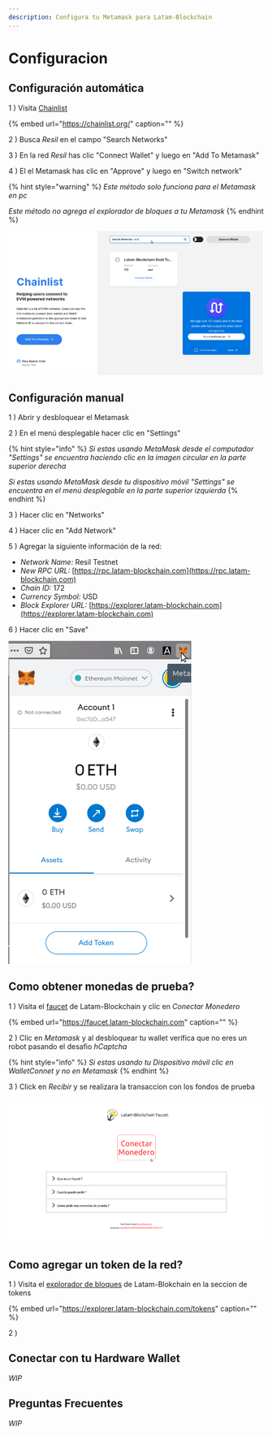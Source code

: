 ```yaml
---
description: Configura tu Metamask para Latam-Blockchain
---
```


# Configuracion

## Configuración automática

1 \) Visita [Chainlist](https://chainlist.org/)

{% embed url="https://chainlist.org/" caption="" %}


2 \) Busca _Resil_ en el campo "Search Networks"

3 \) En la red _Resil_ has clic "Connect Wallet" y luego en "Add To Metamask"

4 \) El el Metamask has clic en "Approve" y luego en "Switch network"

{% hint style="warning" %}
_Este método solo funciona para el Metamask en pc_

_Este método no agrega el explorador de bloques a tu Metamask_
{% endhint %}

![](../../.gitbook/assets/chainlist.gif)

## Configuración manual

1 \) Abrir y desbloquear el Metamask

2 \) En el menú desplegable hacer clic en "Settings"

{% hint style="info" %}
_Si estas usando MetaMask desde el computador "Settings" se encuentra haciendo clic en la imagen circular en la parte superior derecha_

_Si estas usando MetaMask desde tu dispositivo móvil "Settings" se encuentra en el menú desplegable en la parte superior izquierda_
{% endhint %}

3 \) Hacer clic en "Networks"

4 \) Hacer clic en "Add Network"

5 \) Agregar la siguiente información de la red:

* _Network Name:_        Resil Testnet
* _New RPC URL:_         [https://rpc.latam-blockchain.com](https://rpc.latam-blockchain.com)
* _Chain ID:_               172
* _Currency Symbol:_     USD
* _Block Explorer URL:_  [https://explorer.latam-blockchain.com](https://explorer.latam-blockchain.com)

6 \) Hacer clic en "Save"

![](../../.gitbook/assets/metamask_setup.gif)

## Como obtener monedas de prueba?

1 \) Visita el [faucet](https://faucet.latam-blockchain.com) de Latam-Blockchain y clic en _Conectar Monedero_

{% embed url="https://faucet.latam-blockchain.com" caption="" %}

2 \) Clic en _Metamask_ y al desbloquear tu wallet verifica que no eres un robot pasando el desafio _hCaptcha_

{% hint style="info" %}
_Si estas usando tu Dispositivo móvil clic en WalletConnet y no en Metamask_
{% endhint %}

3 \) Click en _Recibir_ y se realizara la transaccion con los fondos de prueba 

![](../../.gitbook/assets/faucet.gif)

## Como agregar un token de la red?

1 \) Visita el [explorador de bloques](https://explorer.latam-blockchain.com/tokens) de Latam-Blokchain en la seccion de tokens

{% embed url="https://explorer.latam-blockchain.com/tokens" caption="" %}

2 \) 
## Conectar con tu Hardware Wallet

_WIP_

## Preguntas Frecuentes

_WIP_

